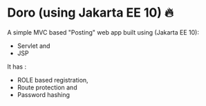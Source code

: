 # Doro (using Jakarta EE 10) 🔥

A simple MVC based "Posting" web app built using (Jakarta EE 10):

- Servlet and
- JSP

It has :

- ROLE based registration,
- Route protection and
- Password hashing
